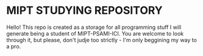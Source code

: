 # MIPT STUDYING REPOSITORY

Hello! This repo is created as a storage for all programming stuff I will generate being a student of MIPT-PSAMI-ICI. You are welcome to look through it, but please, don't judje too strictly - I'm only beggining my way to a pro.